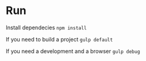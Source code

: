 # Run

Install dependecies
`npm install`

If you need to build a project
`gulp default`

If you need a development and a browser
`gulp debug`
